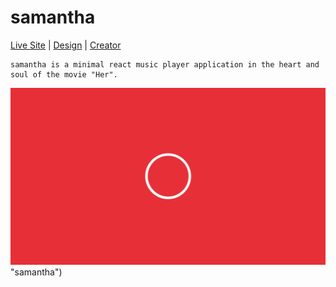 # samantha

[Live Site](http://google.com) | [Design](https://github.com/benettviszokai/samantha/blob/main/src/img/samantha_her_design.jpg) | [Creator](http://benettviszokai.com/)

```
samantha is a minimal react music player application in the heart and soul of the movie "Her".
```
![samantha](https://github.com/benettviszokai/samantha/blob/main/src/img/samantha_her_design.jpg) "samantha")
